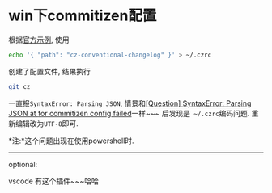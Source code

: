 # win下commitizen配置

根据[官方示例](https://github.com/commitizen/cz-cli#conventional-commit-messages-as-a-global-utility), 使用
```sh
echo '{ "path": "cz-conventional-changelog" }' > ~/.czrc
```
创建了配置文件, 结果执行
```sh
git cz
```
一直报```SyntaxError: Parsing JSON```, 情景和[[Question] SyntaxError: Parsing JSON at <path> for commitizen config failed](https://github.com/commitizen/cz-cli/issues/465)一样~~~
后发现是``` ~/.czrc```编码问题. 重新编辑改为```UTF-8```即可.

*注:*这个问题出现在使用powershell时.

---------------------
optional:

vscode 有这个插件~~~哈哈